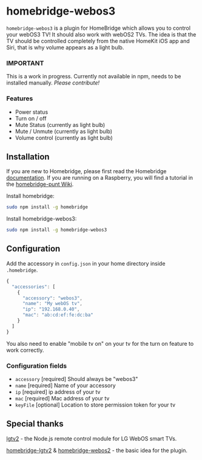 # homebridge-webos3

`homebridge-webos3` is a plugin for HomeBridge which allows you to control your webOS3 TV! It should also work with webOS2 TVs.
The idea is that the TV should be controlled completely from the native HomeKit iOS app and Siri, that is why volume appears as a light bulb.

### IMPORTANT

This is a work in progress. Currently not available in npm, needs to be installed manually. _Please contribute!_

### Features
* Power status
* Turn on / off
* Mute Status (currently as light bulb)
* Mute / Unmute (currently as light bulb)
* Volume control (currently as light bulb)

## Installation

If you are new to Homebridge, please first read the Homebridge [documentation](https://www.npmjs.com/package/homebridge).
If you are running on a Raspberry, you will find a tutorial in the [homebridge-punt Wiki](https://github.com/cflurin/homebridge-punt/wiki/Running-Homebridge-on-a-Raspberry-Pi).

Install homebridge:
```sh
sudo npm install -g homebridge
```

Install homebridge-webos3:
```sh
sudo npm install -g homebridge-webos3
```

## Configuration

Add the accessory in `config.json` in your home directory inside `.homebridge`.

```js
{
  "accessories": [
    {
      "accessory": "webos3",
      "name": "My webOS tv",
      "ip": "192.168.0.40",
      "mac": "ab:cd:ef:fe:dc:ba"
    }
  ]  
}
```

You also need to enable "mobile tv on" on your tv for the turn on feature to work correctly.

### Configuration fields
- `accessory` [required]
Should always be "webos3"
- `name` [required]
Name of your accessory
- `ip` [required]
ip address of your tv
- `mac` [required]
Mac address of your tv
- `keyFile` [optional]
Location to store permission token for your tv

## Special thanks
[lgtv2](https://github.com/hobbyquaker/lgtv2) - the Node.js remote control module for LG WebOS smart TVs.

[homebridge-lgtv2](https://github.com/alessiodionisi/homebridge-lgtv2) & [homebridge-webos2](https://github.com/zwerch/homebridge-webos2) - the basic idea for the plugin.
